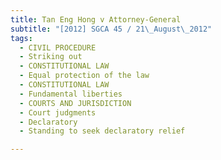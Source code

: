 ```yaml
---
title: Tan Eng Hong v Attorney-General
subtitle: "[2012] SGCA 45 / 21\_August\_2012"
tags:
  - CIVIL PROCEDURE
  - Striking out
  - CONSTITUTIONAL LAW
  - Equal protection of the law
  - CONSTITUTIONAL LAW
  - Fundamental liberties
  - COURTS AND JURISDICTION
  - Court judgments
  - Declaratory
  - Standing to seek declaratory relief

---
```


